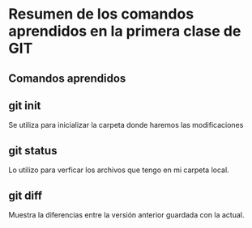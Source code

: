 # Resumen de los comandos aprendidos en la primera clase de GIT

## Comandos aprendidos

## git init
Se utiliza para inicializar la carpeta donde haremos las modificaciones

## git status
Lo utilizo para verficar los archivos que tengo en mi carpeta local.

## git diff
Muestra la diferencias entre la versión anterior guardada con la actual.
